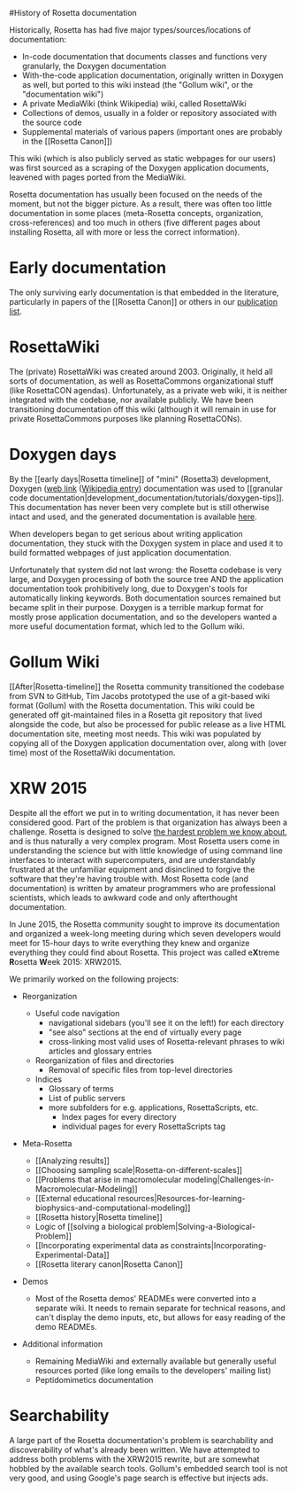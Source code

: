 #History of Rosetta documentation

Historically, Rosetta has had five major types/sources/locations of documentation:
* In-code documentation that documents classes and functions very granularly, the Doxygen documentation
* With-the-code application documentation, originally written in Doxygen as well, but ported to this wiki instead (the "Gollum wiki", or the "documentation wiki")
* A private MediaWiki (think Wikipedia) wiki, called RosettaWiki
* Collections of demos, usually in a folder or repository associated with the source code
* Supplemental materials of various papers (important ones are probably in the [[Rosetta Canon]])

This wiki (which is also publicly served as static webpages for our users) was first sourced as a scraping of the Doxygen application documents, leavened with pages ported from the MediaWiki.

Rosetta documentation has usually been focused on the needs of the moment, but not the bigger picture.  As a result, there was often too little documentation in some places (meta-Rosetta concepts, organization, cross-references) and too much in others (five different pages about installing Rosetta, all with more or less the correct information).

Early documentation
===================
The only surviving early documentation is that embedded in the literature, particularly in papers of the [[Rosetta Canon]] or others in our [publication list](http://www.rosettacommons.org/about/pubs).

RosettaWiki
===========
The (private) RosettaWiki was created around 2003. Originally, it held all sorts of documentation, as well as RosettaCommons organizational stuff (like RosettaCON agendas). Unfortunately, as a private web wiki, it is neither integrated with the codebase, nor available publicly. We have been transitioning documentation off this wiki (although it will remain in use for private RosettaCommons purposes like planning RosettaCONs).

Doxygen days
============
By the [[early days|Rosetta timeline]] of "mini" (Rosetta3) development, Doxygen ([web link](http://www.doxygen.org) ([Wikipedia entry](http://en.wikipedia.org/wiki/Doxygen)) documentation was used to [[granular code documentation|development_documentation/tutorials/doxygen-tips]].
This documentation has never been very complete but is still otherwise intact and used, and the generated documentation is available [here](http://www.rosettacommons.org/manuals/latest/main/).

When developers began to get serious about writing application documentation, they stuck with the Doxygen system in place and used it to build formatted webpages of just application documentation.

Unfortunately that system did not last wrong: the Rosetta codebase is very large, and Doxygen processing of both the source tree AND the application documentation took prohibitively long, due to Doxygen's tools for automatically linking keywords.
Both documentation sources remained but became split in their purpose.
Doxygen is a terrible markup format for mostly prose application documentation, and so the developers wanted a more useful documentation format, which led to the Gollum wiki.

Gollum Wiki
===========
[[After|Rosetta-timeline]] the Rosetta community transitioned the codebase from SVN to GitHub, Tim Jacobs prototyped the use of a git-based wiki format (Gollum) with the Rosetta documentation. This wiki could be generated off git-maintained files in a Rosetta git repository that lived alongside the code, but also be processed for public release as a live HTML documentation site, meeting most needs. This wiki was populated by copying all of the Doxygen application documentation over, along with (over time) most of the RosettaWiki documentation.

XRW 2015
==========
Despite all the effort we put in to writing documentation, it has never been considered good. Part of the problem is that organization has always been a challenge. 
Rosetta is designed to solve [the hardest problem we know about](http://xkcd.com/1430), and is thus naturally a very complex program. 
Most Rosetta users come in understanding the science but with little knowledge of using command line interfaces to interact with supercomputers, and are understandably frustrated at the unfamiliar equipment and disinclined to forgive the software that they're having trouble with. 
Most Rosetta code (and documentation) is written by amateur programmers who are professional scientists, which leads to awkward code and only afterthought documentation.

In June 2015, the Rosetta community sought to improve its documentation and organized a week-long meeting during which seven developers would meet for 15-hour days to write everything they knew and organize everything they could find about Rosetta. 
This project was called e**X**treme **R**osetta **W**eek 2015: XRW2015.

We primarily worked on the following projects:
* Reorganization
	* Useful code navigation
		* navigational sidebars (you'll see it on the left!) for each directory
		* "see also" sections at the end of virtually every page
		* cross-linking most valid uses of Rosetta-relevant phrases to wiki articles and glossary entries
	* Reorganization of files and directories
		* Removal of specific files from top-level directories
	* Indices
		* Glossary of terms
		* List of public servers
		* more subfolders for e.g. applications, RosettaScripts, etc.
			* Index pages for every directory
			* individual pages for every RosettaScripts tag

* Meta-Rosetta
	* [[Analyzing results]]
	* [[Choosing sampling scale|Rosetta-on-different-scales]]
	* [[Problems that arise in macromolecular modeling|Challenges-in-Macromolecular-Modeling]]
	* [[External educational resources|Resources-for-learning-biophysics-and-computational-modeling]]
	* [[Rosetta history|Rosetta timeline]]
	* Logic of [[solving a biological problem|Solving-a-Biological-Problem]]
	* [[Incorporating experimental data as constraints|Incorporating-Experimental-Data]]
	* [[Rosetta literary canon|Rosetta Canon]]

* Demos
	* Most of the Rosetta demos' READMEs were converted into a separate wiki. It needs to remain separate for technical reasons, and can't display the demo inputs, etc, but allows for easy reading of the demo READMEs.

* Additional information
	* Remaining MediaWiki and externally available but generally useful resources ported (like long emails to the developers' mailing list)
	* Peptidomimetics documentation

Searchability
=============
A large part of the Rosetta documentation's problem is searchability and discoverability of what's already been written. 
We have attempted to address both problems with the XRW2015 rewrite, but are somewhat hobbled by the available search tools. 
Gollum's embedded search tool is not very good, and using Google's page search is effective but injects ads.

<!-- Hidden HTML Keywords for Searchability
History
Documentation
XRW
Wiki
Wikipedia
Wikimedia
Doxygen
RosettaWiki
//-->
